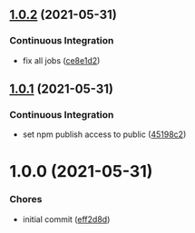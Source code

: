 ## [1.0.2](https://github.com/merlinnot/firestore-extensions/compare/v1.0.1...v1.0.2) (2021-05-31)

### Continuous Integration

- fix all jobs
  ([ce8e1d2](https://github.com/merlinnot/firestore-extensions/commit/ce8e1d28bda9d7572f7b7845f541a2437c6b17ee))

## [1.0.1](https://github.com/merlinnot/firestore-extensions/compare/v1.0.0...v1.0.1) (2021-05-31)

### Continuous Integration

- set npm publish access to public
  ([45198c2](https://github.com/merlinnot/firestore-extensions/commit/45198c27ac8de2878a61b53fc8808edad711019f))

# 1.0.0 (2021-05-31)

### Chores

- initial commit
  ([eff2d8d](https://github.com/merlinnot/firestore-extensions/commit/eff2d8d39fa61e3545810b5e9842d7bc40eb2c9c))
